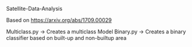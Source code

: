Satellite-Data-Analysis

Based on https://arxiv.org/abs/1709.00029

Multiclass.py -> Creates a multiclass Model
Binary.py -> Creates a binary classifier based on built-up and non-builtup area

